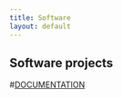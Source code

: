 ```yaml
---
title: Software
layout: default
---
```

## Software projects


#<A HREF=spipack/documentation/doxygen_output/html/index.html>DOCUMENTATION</A>
